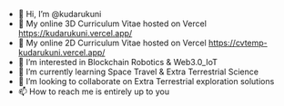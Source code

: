 - 👋 Hi, I’m @kudarukuni
- 🚀 My online 3D Curriculum Vitae hosted on Vercel https://kudarukuni.vercel.app/
- 🚀 My online 2D Curriculum Vitae hosted on Vercel https://cvtemp-kudarukuni.vercel.app/
- 👀 I’m interested in Blockchain Robotics & Web3.0_IoT
- 🌱 I’m currently learning Space Travel & Extra Terrestrial Science
- 💞️ I’m looking to collaborate on Extra Terrestrial exploration solutions
- 📫 How to reach me is entirely up to you

<!---
kudarukuni/kudarukuni is a ✨ special ✨ repository because its `README.md` (this file) appears on your GitHub profile.
You can click the Preview link to take a look at your changes.
--->
